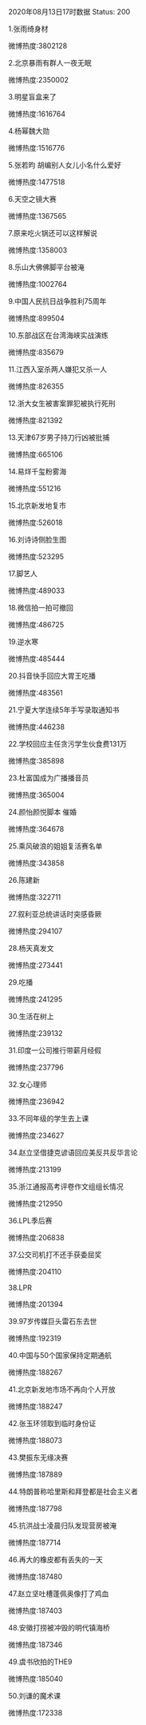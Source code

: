 2020年08月13日17时数据
Status: 200

1.张雨绮身材

微博热度:3802128

2.北京暴雨有群人一夜无眠

微博热度:2350002

3.明星盲盒来了

微博热度:1616764

4.杨幂魏大勋

微博热度:1516776

5.张若昀 胡编别人女儿小名什么爱好

微博热度:1477518

6.天空之镜大赛

微博热度:1367565

7.原来吃火锅还可以这样解说

微博热度:1358003

8.乐山大佛佛脚平台被淹

微博热度:1002764

9.中国人民抗日战争胜利75周年

微博热度:899504

10.东部战区在台湾海峡实战演练

微博热度:835679

11.江西入室杀两人嫌犯又杀一人

微博热度:826355

12.浙大女生被害案罪犯被执行死刑

微博热度:821392

13.天津67岁男子持刀行凶被批捕

微博热度:665106

14.易烊千玺粉雾海

微博热度:551216

15.北京新发地复市

微博热度:526018

16.刘诗诗侧脸生图

微博热度:523295

17.脚艺人

微博热度:489033

18.微信拍一拍可撤回

微博热度:486725

19.逆水寒

微博热度:485444

20.抖音快手回应大胃王吃播

微博热度:483561

21.宁夏大学连续5年手写录取通知书

微博热度:446238

22.学校回应主任贪污学生伙食费131万

微博热度:385898

23.杜富国成为广播播音员

微博热度:365004

24.颜怡颜悦脚本 催婚

微博热度:364678

25.乘风破浪的姐姐复活赛名单

微博热度:343858

26.陈建新

微博热度:322711

27.叙利亚总统讲话时突感昏厥

微博热度:294107

28.杨天真发文

微博热度:273441

29.吃播

微博热度:241295

30.生活在树上

微博热度:239132

31.印度一公司推行带薪月经假

微博热度:237796

32.女心理师

微博热度:236942

33.不同年级的学生去上课

微博热度:234627

34.赵立坚借捷克谚语回应美反共反华言论

微博热度:213199

35.浙江通报高考评卷作文组组长情况

微博热度:212950

36.LPL季后赛

微博热度:206838

37.公交司机打不还手获委屈奖

微博热度:204110

38.LPR

微博热度:201394

39.97岁传媒巨头雷石东去世

微博热度:192319

40.中国与50个国家保持定期通航

微博热度:188267

41.北京新发地市场不再向个人开放

微博热度:188247

42.张玉环领取到临时身份证

微博热度:188073

43.樊振东无缘决赛

微博热度:187889

44.特朗普称哈里斯和拜登都是社会主义者

微博热度:187798

45.抗洪战士凌晨归队发现营房被淹

微博热度:187714

46.再大的橡皮都有丢失的一天

微博热度:187480

47.赵立坚吐槽蓬佩奥像打了鸡血

微博热度:187403

48.安徽打捞被冲毁的明代镇海桥

微博热度:187346

49.虞书欣拍的THE9

微博热度:185040

50.刘谦的魔术课

微博热度:172338

